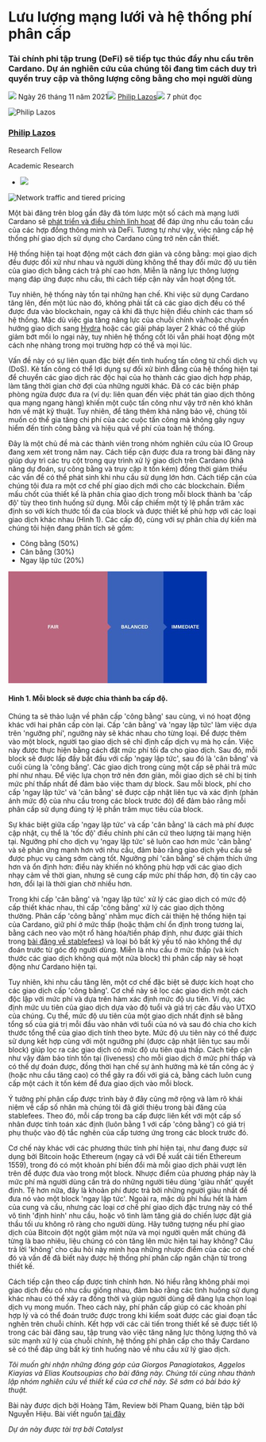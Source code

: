 # Lưu lượng mạng lưới và hệ thống phí phân cấp

### **Tài chính phi tập trung (DeFi) sẽ tiếp tục thúc đẩy nhu cầu trên Cardano. Dự án nghiên cứu của chúng tôi đang tìm cách duy trì quyền truy cập và thông lượng công bằng cho mọi người dùng**

![](img/2021-11-26-network-traffic-and-tiered-pricing.002.png) Ngày 26 tháng 11 năm 2021![](img/2021-11-26-network-traffic-and-tiered-pricing.002.png) [Philip Lazos](tmp//en/blog/authors/philip-lazos/page-1/)![](img/2021-11-26-network-traffic-and-tiered-pricing.003.png) 7 phút đọc

![Philip Lazos](https://gitlocalize.com/repo/7823/vi/docs1/2021/11/img/2021-11-26-network-traffic-and-tiered-pricing.004.png)[](tmp//en/blog/authors/philip-lazos/page-1/)

### [**Philip Lazos**](tmp//en/blog/authors/philip-lazos/page-1/)

Research Fellow

Academic Research

- ![](img/2021-11-26-network-traffic-and-tiered-pricing.005.png)[](mailto:philip.lazos@iohk.io "Email")

![Network traffic and tiered pricing](https://gitlocalize.com/repo/7823/vi/docs1/2021/11/img/2021-11-26-network-traffic-and-tiered-pricing.006.jpeg)

Một bài đăng trên blog gần đây đã tóm lược một số cách mà mạng lưới Cardano sẽ [phát triển và điều chỉnh linh hoạt](https://iohk.io/en/blog/posts/2021/11/22/slow-and-steady-wins-the-race-network-evolution-for-network-growth/) để đáp ứng nhu cầu toàn cầu của các hợp đồng thông minh và DeFi. Tương tự như vậy, việc nâng cấp hệ thống phí giao dịch sử dụng cho Cardano cũng trở nên cần thiết.

Hệ thống hiện tại hoạt động một cách đơn giản và công bằng: mọi giao dịch đều được đối xử như nhau và người dùng không thể thay đổi mức độ ưu tiên của giao dịch bằng cách trả phí cao hơn. Miễn là năng lực thông lượng mạng đáp ứng được nhu cầu, thì cách tiếp cận này vẫn hoạt động tốt.

Tuy nhiên, hệ thống này tồn tại những hạn chế. Khi việc sử dụng Cardano tăng lên, đến một lúc nào đó, không phải tất cả các giao dịch đều có thể được đưa vào blockchain, ngay cả khi đã thực hiện điều chỉnh các tham số hệ thống. Mặc dù việc gia tăng năng lực của chuỗi chính và/hoặc chuyển hướng giao dịch sang [Hydra](https://iohk.io/en/blog/posts/2021/09/17/hydra-cardano-s-solution-for-ultimate-scalability/) hoặc các giải pháp layer 2 khác có thể giúp giảm bớt mối lo ngại này, tuy nhiên hệ thống cốt lõi vẫn phải hoạt động một cách nhẹ nhàng trong mọi trường hợp có thể và mọi lúc.

Vấn đề này có sự liên quan đặc biệt đến tình huống tấn công từ chối dịch vụ (DoS). Kẻ tấn công có thể lợi dụng sự đối xử bình đẳng của hệ thống hiện tại để chuyển các giao dịch rác độc hại của họ thành các giao dịch hợp pháp, làm tăng thời gian chờ đợi của những người khác. Đã có các biện pháp phòng ngừa được đưa ra (ví dụ: liên quan đến việc phát tán giao dịch thông qua mạng ngang hàng) khiến một cuộc tấn công như vậy trở nên khó khăn hơn về mặt kỹ thuật. Tuy nhiên, để tăng thêm khả năng bảo vệ, chúng tôi muốn có thể gia tăng chi phí của các cuộc tấn công mà không gây nguy hiểm đến tính công bằng và hiệu quả về phí của toàn hệ thống.

Đây là một chủ đề mà các thành viên trong nhóm nghiên cứu của IO Group đang xem xét trong năm nay. Cách tiếp cận được đưa ra trong bài đăng này giúp duy trì các trụ cột trong quy trình xử lý giao dịch trên Cardano (khả năng dự đoán, sự công bằng và truy cập ít tốn kém) đồng thời giảm thiểu các vấn đề có thể phát sinh khi nhu cầu sử dụng lớn hơn. Cách tiếp cận của chúng tôi đưa ra một cơ chế phí giao dịch mới cho các blockchain. Điểm mấu chốt của thiết kế là phân chia giao dịch trong mỗi block thành ba 'cấp độ' tùy theo tình huống sử dụng. Mỗi cấp chiếm một tỷ lệ phần trăm xác định so với kích thước tối đa của block và được thiết kế phù hợp với các loại giao dịch khác nhau (Hình 1). Các cấp độ, cùng với sự phân chia dự kiến mà chúng tôi hiện đang phân tích sẽ gồm:

- Công bằng (50%)
- Cân bằng (30%)
- Ngay lập tức (20%)

![](img/2021-11-26-network-traffic-and-tiered-pricing.007.jpeg)

#### **Hình 1. Mỗi block sẽ được chia thành ba cấp độ.**

Chúng ta sẽ thảo luận về phân cấp 'công bằng' sau cùng, vì nó hoạt động khác với hai phân cấp còn lại. Cấp 'cân bằng' và 'ngay lập tức' làm việc dựa trên 'ngưỡng phí', ngưỡng này sẽ khác nhau cho từng loại. Để được thêm vào một block, người tạo giao dịch sẽ chỉ định cấp dịch vụ mà họ cần. Việc này được thực hiện bằng cách đặt mức phí tối đa cho giao dịch. Sau đó, mỗi block sẽ được lấp đầy bắt đầu với cấp 'ngay lập tức', sau đó là 'cân bằng' và cuối cùng là 'công bằng'. Các giao dịch trong cùng một cấp sẽ phải trả mức phí như nhau. Để việc lựa chọn trở nên đơn giản, mỗi giao dịch sẽ chỉ bị tính mức phí thấp nhất để đảm bảo việc tham dự block. Sau mỗi block, phí cho cấp 'ngay lập tức' và 'cân bằng' sẽ được cập nhật liên tục và xác định (phản ánh mức độ của nhu cầu trong các block trước đó) để đảm bảo rằng mỗi phân cấp sử dụng đúng tỷ lệ phần trăm mục tiêu của block.

Sự khác biệt giữa cấp 'ngay lập tức' và cấp 'cân bằng' là cách mà phí được cập nhật, cụ thể là 'tốc độ' điều chỉnh phí căn cứ theo lượng tải mạng hiện tại. Ngưỡng phí cho dịch vụ 'ngay lập tức' sẽ luôn cao hơn mức 'cân bằng' và sẽ phản ứng mạnh hơn với nhu cầu, đảm bảo rằng giao dịch yêu cầu sẽ được phục vụ càng sớm càng tốt. Ngưỡng phí 'cân bằng' sẽ chậm thích ứng hơn và ổn định hơn: điều này khiến nó không phù hợp với các giao dịch nhạy cảm về thời gian, nhưng sẽ cung cấp mức phí thấp hơn, độ tin cậy cao hơn, đổi lại là thời gian chờ nhiều hơn.

Trong khi cấp 'cân bằng' và 'ngay lập tức' xử lý các giao dịch có mức độ cấp thiết khác nhau, thì cấp 'công bằng' xử lý các giao dịch thông thường. Phân cấp 'công bằng' nhằm mục đích cải thiện hệ thống hiện tại của Cardano, giữ phí ở mức thấp (hoặc thậm chí ổn định trong tương lai, bằng cách neo vào một rổ hàng hóa/tiền pháp định, như được giải thích trong [bài đăng về stablefees](https://iohk.io/en/blog/posts/2021/06/10/stablefees-and-the-decentralized-reserve-system/)) và loại bỏ bất kỳ yếu tố nào không thể dự đoán trước từ góc độ người dùng. Miễn là nhu cầu ở mức thấp (và kích thước các giao dịch không quá một nửa block) thì phân cấp này sẽ hoạt động như Cardano hiện tại.

Tuy nhiên, khi nhu cầu tăng lên, một cơ chế đặc biệt sẽ được kích hoạt cho các giao dịch cấp 'công bằng'. Cơ chế này sẽ lọc các giao dịch một cách độc lập với mức phí và dựa trên hàm xác định mức độ ưu tiên. Ví dụ, xác định mức ưu tiên của giao dịch dựa vào độ tuổi và giá trị các đầu vào UTXO của chúng. Cụ thể, mức độ ưu tiên của một giao dịch nhất định sẽ bằng tổng số của giá trị mỗi đầu vào nhân với tuổi của nó và sau đó chia cho kích thước tổng thể của giao dịch tính theo byte. Mức độ ưu tiên này có thể được sử dụng kết hợp cùng với một ngưỡng phí (được cập nhật liên tục sau mỗi block) giúp lọc ra các giao dịch có mức độ ưu tiên quá thấp. Cách tiếp cận như vậy đảm bảo tính tồn tại (liveness) cho mỗi giao dịch ở mức phí thấp và có thể dự đoán được, đồng thời hạn chế sự ảnh hưởng mà kẻ tấn công ác ý (hoặc nhu cầu tăng cao) có thể gây ra đối với giá cả, bằng cách luôn cung cấp một cách ít tốn kém để đưa giao dịch vào mỗi block.

Ý tưởng phí phân cấp được trình bày ở đây cũng mở rộng và làm rõ khái niệm về cấp số nhân mà chúng tôi đã giới thiệu trong bài đăng của stablefees. Theo đó, mỗi cấp trong ba cấp được liên kết với một cấp số nhân được tính toán xác định (luôn bằng 1 với cấp 'công bằng') có giá trị phụ thuộc vào độ tắc nghẽn của cấp tương ứng trong các block trước đó.

Cơ chế này khác với các phương thức tính phí hiện tại, như đang được sử dụng bởi Bitcoin hoặc Ethereum (ngay cả với Đề xuất cải tiến Ethereum 1559), trong đó có một khoản phí biến đổi mà mỗi giao dịch phải vượt lên trên để được đưa vào trong một block. Nhược điểm của phương pháp này là mức phí mà người dùng cần trả do những người tiêu dùng 'giàu nhất' quyết định. Tệ hơn nữa, đây là khoản phí được trả bởi những người giàu nhất để đưa nó vào một block 'ngay lập tức'. Ngoài ra, mặc dù phí hầu hết là hàm của cung và cầu, nhưng các loại cơ chế phí giao dịch đặc trưng này có thể vô tình 'định hình' nhu cầu, hoặc vô tình làm tăng giá do chiến lược đặt giá thầu tối ưu không rõ ràng cho người dùng. Hãy tưởng tượng nếu phí giao dịch của Bitcoin đột ngột giảm một nửa và mọi người quên mất chúng đã từng là bao nhiêu, liệu chúng có còn tăng lên mức hiện tại hay không? Câu trả lời 'không' cho câu hỏi này minh họa những nhược điểm của các cơ chế đó và vấn đề đã biết này được hệ thống phí phân cấp ngăn chặn từ trong thiết kế.

Cách tiếp cận theo cấp được tinh chỉnh hơn. Nó hiểu rằng không phải mọi giao dịch đều có nhu cầu giống nhau, đảm bảo rằng các tình huống sử dụng khác nhau có thể xảy ra đồng thời và giúp người dùng dễ dàng lựa chọn loại dịch vụ mong muốn. Theo cách này, phí phân cấp giúp có các khoản phí hợp lý và có thể đoán trước được trong khi kiểm soát được các giai đoạn tắc nghẽn trên chuỗi chính. Kết hợp với các cải tiến trong thiết kế sẽ được tiết lộ trong các bài đăng sau, tập trung vào việc tăng năng lực thông lượng thô và sức mạnh xử lý của chuỗi chính, hệ thống phí phân cấp cho thấy Cardano sẽ có thể đáp ứng bất kỳ tình huống nào về nhu cầu xử lý giao dịch.

*Tôi muốn ghi nhận những đóng góp của Giorgos Panagiotakos, Aggelos Kiayias và Elias Koutsoupias cho bài đăng này. Chúng tôi cùng nhau thành lập nhóm nghiên cứu về thiết kế của cơ chế này. Sẽ sớm có bài báo kỹ thuật.*

Bài này được dịch bởi Hoàng Tâm, Review bởi Pham Quang, biên tập bởi Nguyễn Hiệu. Bài viết nguồn [tại đây](https://iohk.io/en/blog/posts/2021/11/26/network-traffic-and-tiered-pricing)

*Dự án này được tài trợ bởi Catalyst*

